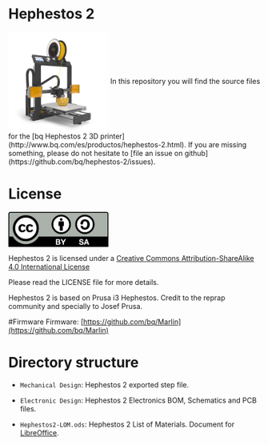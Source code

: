 Hephestos 2
======
<img src="./doc/images/H2.jpg" width="200" align = "center">
In this repository you will find the source files for the [bq Hephestos 2 3D printer](http://www.bq.com/es/productos/hephestos-2.html). If you are missing something, please do not hesitate to [file an issue on github](https://github.com/bq/hephestos-2/issues).

# License 

<img src="./doc/LICENSE/by-sa.png" width="200" align = "center">

Hephestos 2 is licensed under a [Creative Commons Attribution-ShareAlike 4.0 International License](http://creativecommons.org/licenses/by-sa/4.0/)

Please read the LICENSE file for more details.

Hephestos 2 is based on Prusa i3 Hephestos. Credit to the reprap community and specially to Josef Prusa.

#Firmware
Firmware: [https://github.com/bq/Marlin](https://github.com/bq/Marlin)

Directory structure
===================

 * `Mechanical Design`: Hephestos 2 exported step file.

 * `Electronic Design`: Hephestos 2 Electronics BOM, Schematics and PCB files.

 * `Hephestos2-LOM.ods`: Hephestos 2 List of Materials. Document for [LibreOffice](https://www.libreoffice.org/).
 


